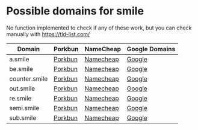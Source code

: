 # Possible domains for smile

No function implemented to check if any of these work, but you can check manually with https://tld-list.com/

| Domain | Porkbun | NameCheap | Google Domains |
|---|---|---|---|
| a.smile | [Porkbun](https://porkbun.com/checkout/search?prb=e814663da1&tlds=&idnLanguage=&search=search&q=a.smile) | [Namecheap](https://www.namecheap.com/domains/registration/results/?domain=a.smile) | [Google](https://domains.google.com/registrar/search?searchTerm=a.smile) |
| be.smile | [Porkbun](https://porkbun.com/checkout/search?prb=e814663da1&tlds=&idnLanguage=&search=search&q=be.smile) | [Namecheap](https://www.namecheap.com/domains/registration/results/?domain=be.smile) | [Google](https://domains.google.com/registrar/search?searchTerm=be.smile) |
| counter.smile | [Porkbun](https://porkbun.com/checkout/search?prb=e814663da1&tlds=&idnLanguage=&search=search&q=counter.smile) | [Namecheap](https://www.namecheap.com/domains/registration/results/?domain=counter.smile) | [Google](https://domains.google.com/registrar/search?searchTerm=counter.smile) |
| out.smile | [Porkbun](https://porkbun.com/checkout/search?prb=e814663da1&tlds=&idnLanguage=&search=search&q=out.smile) | [Namecheap](https://www.namecheap.com/domains/registration/results/?domain=out.smile) | [Google](https://domains.google.com/registrar/search?searchTerm=out.smile) |
| re.smile | [Porkbun](https://porkbun.com/checkout/search?prb=e814663da1&tlds=&idnLanguage=&search=search&q=re.smile) | [Namecheap](https://www.namecheap.com/domains/registration/results/?domain=re.smile) | [Google](https://domains.google.com/registrar/search?searchTerm=re.smile) |
| semi.smile | [Porkbun](https://porkbun.com/checkout/search?prb=e814663da1&tlds=&idnLanguage=&search=search&q=semi.smile) | [Namecheap](https://www.namecheap.com/domains/registration/results/?domain=semi.smile) | [Google](https://domains.google.com/registrar/search?searchTerm=semi.smile) |
| sub.smile | [Porkbun](https://porkbun.com/checkout/search?prb=e814663da1&tlds=&idnLanguage=&search=search&q=sub.smile) | [Namecheap](https://www.namecheap.com/domains/registration/results/?domain=sub.smile) | [Google](https://domains.google.com/registrar/search?searchTerm=sub.smile) |
